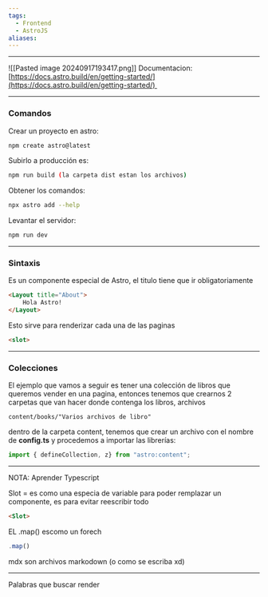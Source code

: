 ```yaml
---
tags:
  - Frontend
  - AstroJS
aliases:
---
```

---

![[Pasted image 20240917193417.png]]
Documentacion: [https://docs.astro.build/en/getting-started/](https://docs.astro.build/en/getting-started/) 

---
### Comandos

Crear un proyecto en astro: 
```bash
npm create astro@latest 
```

Subirlo a producción es: 
```bash
npm run build (la carpeta dist estan los archivos)
```

Obtener los comandos: 
```bash
npx astro add --help
```

Levantar el servidor: 
```bash
npm run dev
```



---
### Sintaxis

Es un componente especial de Astro, el titulo tiene que ir obligatoriamente  
```HTML
<Layout title="About">
	Hola Astro!
</Layout>
```

Esto sirve para renderizar cada una de las paginas
```HTML
<slot>
```



---
### Colecciones

El ejemplo que vamos a seguir es tener una colección de libros que queremos vender en una pagina, entonces tenemos que crearnos 2 carpetas que van hacer donde contenga los libros, archivos
``` 
content/books/"Varios archivos de libro"
```

dentro de la carpeta content, tenemos que crear un archivo con el nombre de **config.ts** y procedemos a importar las librerías: 
```Typescript
import { defineCollection, z} from "astro:content";
```















---
NOTA:
Aprender Typescript


Slot =  es como una especia de variable para poder remplazar un componente, es para evitar reescribir todo
```html
<Slot>
```


EL .map() escomo un forech
```typescript
.map()
```

mdx son archivos markodown (o como se escriba xd) 

---
Palabras que buscar
render 
